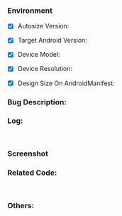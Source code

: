 <!-- 提问前有看 常见 issues (https://github.com/JessYanCoding/AndroidAutoSize/issues/13) 和 历史 issues (https://github.com/JessYanCoding/AndroidAutoSize/issues?q=is%3Aissue+is%3Aclosed) 吗？也许里面就有答案，节约你我时间！-->
<!-- 请将以下信息尽量提供完整，可以帮助框架维护者更快的定位错误，节约大家的时间，如果提问只有标题，没有提供其他有价值的信息，那你的 issues 有很大几率被直接 close!-->
<!-- Issues 有效周期是一个星期，如果在一个星期内提问者不回复作者以及维护者的消息，或者不积极配合作者以及维护者提供有效信息帮助解决 issues，那作者和维护者有权利将此 issues 当作无效 issues 进行 close 处理，开源社区一定是大家一起维护才能繁荣昌盛，一定不要把自己当作一个消费者去使用开源项目，这样将没有人再愿意为你开源任何项目!-->
### Environment
- [x] Autosize Version: <!-- like: v0.7.0 -->
- [x] Target Android Version: <!-- like: Android 8.0 -->
- [x] Device Model: <!-- like: Nexus 6 -->
- [x] Device Resolution: <!-- like: 1080px * 1920px -->
- [x] Design Size On AndroidManifest: <!-- like: 360dp * 640dp -->


### Bug Description:
<!-- 提问前确定你看过 https://www.jianshu.com/p/55e0fca23b4f，里面有此框架的原理，看完原理你才能更好的使用本框架-->


### Log:
<!-- 在日志中搜索 AndroidAutoSize 找到框架日志复制或截图 -->
```log


```


### Screenshot
<!-- 如果 View 显示有问题，最好提供页面截图-->


### Related Code:
```java
  

```


### Others:
